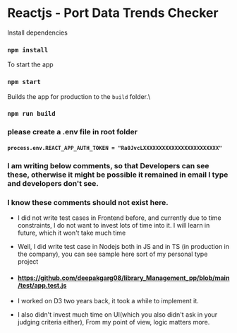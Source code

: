# Reactjs - Port Data Trends Checker

Install dependencies
### `npm install`



To start the app
### `npm start`


Builds the app for production to the `build` folder.\
### `npm run build`

### please create a .env file in root folder

#### `process.env.REACT_APP_AUTH_TOKEN = "Ra0JvcLXXXXXXXXXXXXXXXXXXXXXXXX"`


### I am writing below comments, so that Developers can see these, otherwise it might be possible it remained in email I type and developers don't see.
### I know these comments should not exist here.

- I did not write test cases in Frontend before, and currently due to time constraints, I do not want to invest lots of time into it. I will learn in future, which it won't take much time

- Well, I did write test case in Nodejs both in JS and in TS (in production in the company), you can see sample here sort of my personal type project
- #### https://github.com/deepakgarg08/library_Management_pp/blob/main/test/app.test.js

- I worked on D3 two years back, it took a while to implement it.

- I also didn't invest much time on UI(which you also didn't ask in your judging criteria either), From my point of view, logic matters more.



